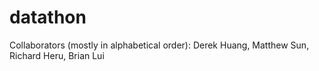 # datathon
Collaborators (mostly in alphabetical order): Derek Huang, Matthew Sun, Richard Heru, Brian Lui
